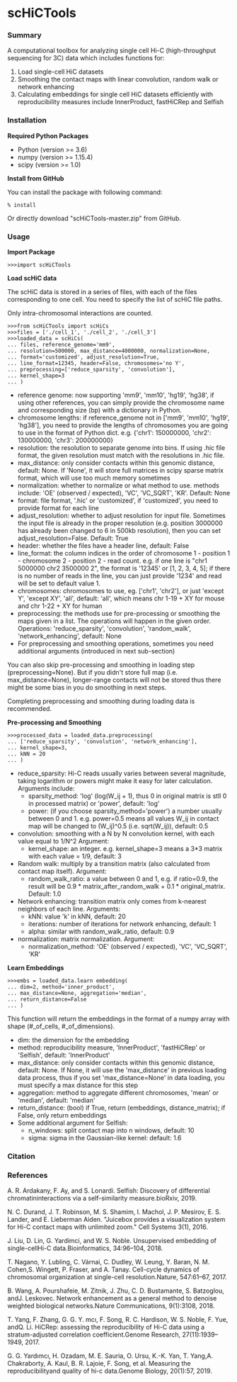 # scHiCTools

### Summary
A computational toolbox for analyzing single cell Hi-C (high-throughput sequencing for 3C) data which includes functions for:
1. Load single-cell HiC datasets
2. Smoothing the contact maps with linear convolution, random walk or network enhancing
3. Calculating embeddings for single cell HiC datasets efficiently with reproducibility measures include InnerProduct, fastHiCRep and Selfish

### Installation
  **Required Python Packages**
  - Python (version >= 3.6)
  - numpy (version >= 1.15.4)
  - scipy (version >= 1.0)
  
  **Install from GitHub**
  
  You can install the package with following command:
  ```console
  % install
  ```
  Or directly download "scHiCTools-master.zip" from GitHub.
  
### Usage
  **Import Package**
  ```console
  >>>import scHiCTools
  ```
  
  **Load scHiC data**
  
  The scHiC data is stored in a series of files, with each of the files corresponding to one cell.
  You need to specify the list of scHiC file paths.
  
  Only intra-chromosomal interactions are counted.
  ```console
  >>>from scHiCTools import scHiCs
  >>>files = ['./cell_1', './cell_2', './cell_3']
  >>>loaded_data = scHiCs(
  ... files, reference_genome='mm9',
  ... resolution=500000, max_distance=4000000, normalization=None,
  ... format='customized', adjust_resolution=True,
  ... line_format=12345, header=False, chromosomes='no Y',
  ... preprocessing=['reduce_sparsity', 'convolution'],
  ... kernel_shape=3
  ... )
  ```
  - reference genome: now supporting 'mm9', 'mm10', 'hg19', 'hg38',
  if using other references, you can simply provide the chromosome name and
  corresponding size (bp) with a dictionary in Python.
  - chromosome lengths: if reference_genome not in ['mm9', 'mm10', 'hg19', 'hg38'], you need to provide the lengths of chromosomes
  you are going to use in the format of Python dict.
  e.g. {'chr1': 150000000, 'chr2': 130000000, 'chr3': 200000000}
  - resolution: the resolution to separate genome into bins.
  If using .hic file format, the given resolution must match with the
  resolutions in .hic file.
  - max_distance: only consider contacts within this genomic distance, default: None. If 'None', it will store full matrices in
  scipy sparse matrix format, which will use too much memory sometimes
  - normalization: whether to normalize or what method to use.
  methods include: 'OE' (observed / expected), 'VC', 'VC_SQRT', 'KR'.
  Default: None
  - format: file format, '.hic' or 'customized', if 'customized', you need to
  provide format for each line
  - adjust_resolution: whether to adjust resolution for input file. Sometimes the input file is already
  in the proper resolution (e.g. position 3000000 has already been changed to 6 in 500kb resolution), then
  you can set adjust_resolution=False. Default: True
  - header: whether the files have a header line, default: False
  - line_format: the column indices in the order of chromosome 1 - position 1 - chromosome 2 - position 2 - read count.
  e.g. if one line is "chr1 5000000 chr2 3500000 2", the format is '12345' or [1, 2, 3, 4, 5]; if there is no
  number of reads in the line, you can just provide '1234' and read will be set to default value 1.
  - chromosomes: chromosomes to use, eg. ['chr1', 'chr2'], or
  just 'except Y', 'except XY', 'all', default: 'all', which means
  chr 1-19 + XY for mouse and chr 1-22 + XY for human
  - preprocessing: the methods use for pre-processing or smoothing the maps
  given in a list. The operations will happen in the given order.
  Operations: 'reduce_sparsity', 'convolution', 'random_walk', 'network_enhancing',
  default: None
  - For preprocessing and smoothing operations, sometimes you need additional arguments (introduced in next sub-section)
  
  You can also skip pre-processing and smoothing in loading step (preprocessing=None).
  But if you didn't store full map (i.e. max_distance=None), longer-range contacts will not be stored
  thus there might be some bias in you do smoothing in next steps.
  
  Completing preprocessing and smoothing during loading data is recommended.

  **Pre-processing and Smoothing**
  ```console
  >>>processed_data = loaded_data.preprocessing(
  ... ['reduce_sparsity', 'convolution', 'network_enhancing'],
  ... kernel_shape=3,
  ... kNN = 20
  ... )
  ```
  - reduce_sparsity: Hi-C reads usually varies between several magnitude,
  taking logarithm or powers might make it easy for later calculation. Arguments include:
    - sparsity_method: 'log' (log(W_ij + 1), thus 0 in original matrix is stll 0 in processed matrix)
    or 'power', default: 'log'
    - power: (if you choose sparsity_method='power') a number usually between 0 and 1.
    e.g. power=0.5 means all values W_ij in contact map will be changed to (W_ij)^0.5
    (i.e. sqrt(W_ij)), default: 0.5
  - convolution: smoothing with a N by N convolution kernel, with each value equal to 1/N^2
  Argument:
    - kernel_shape: an integer. e.g. kernel_shape=3 means a 3*3 matrix with each value = 1/9, default: 3
  - Random walk: multiply by a transition matrix (also calculated from contact map itself). Argument:
    - random_walk_ratio: a value between 0 and 1, e.g. if ratio=0.9, the result will be
    0.9 * matrix_after_random_walk + 0.1 * original_matrix. Default: 1.0 
  - Network enhancing: transition matrix only comes from k-nearest neighbors of each line.
  Arguments:
    - kNN: value 'k' in kNN, default: 20
    - iterations: number of iterations for network enhancing, default: 1
    - alpha: similar with random_walk_ratio, default: 0.9
  - normalization: matrix normalization.
   Argument:
    - normalization_method: 'OE' (observed / expected), 'VC', 'VC_SQRT', 'KR'
  
  **Learn Embeddings**
  ```console
  >>>embs = loaded_data.learn embedding(
  ... dim=2, method='inner_product',
  ... max_distance=None, aggregation='median',
  ... return_distance=False
  ... )
  ```
  This function will return the embeddings in the format of a numpy array with shape (#_of_cells, #_of_dimensions).
  - dim: the dimension for the embedding
  - method: reproducibility measure, 'InnerProduct', 'fastHiCRep' or 'Selfish', default: 'InnerProduct'
  - max_distance: only consider contacts within this genomic distance, default: None.
  If None, it will use the 'max_distance' in previous loading data process, thus if you
  set 'max_distance=None' in data loading, you must specify a max distance for this step
  - aggregation: method to aggregate different chromosomes, 'mean' or 'median', default: 'median'
  - return_distance: (bool) if True, return (embeddings, distance_matrix); if False, only return embeddings
  - Some additional argument for Selfish:
    - n_windows: split contact map into n windows, default: 10
    - sigma: sigma in the Gaussian-like kernel: default: 1.6

### Citation


### References
A. R. Ardakany, F. Ay, and S. Lonardi.  Selfish: Discovery of differential chromatininteractions via a self-similarity measure.bioRxiv, 2019.

N. C. Durand, J. T. Robinson, M. S. Shamim, I. Machol, J. P. Mesirov, E. S. Lander, and E. Lieberman Aiden. "Juicebox provides a visualization system for Hi-C contact maps with unlimited zoom." Cell Systems 3(1), 2016.

J. Liu, D. Lin, G. Yardimci, and W. S. Noble. Unsupervised embedding of single-cellHi-C data.Bioinformatics, 34:96–104, 2018.

T. Nagano, Y. Lubling, C. Várnai, C. Dudley, W. Leung, Y. Baran, N. M. Cohen,S.  Wingett,  P.  Fraser,  and  A.  Tanay.    Cell-cycle  dynamics  of  chromosomal organization at single-cell resolution.Nature, 547:61–67, 2017.

B. Wang, A. Pourshafeie, M. Zitnik, J. Zhu, C. D. Bustamante, S. Batzoglou, andJ.  Leskovec.   Network  enhancement  as  a  general  method  to  denoise  weighted biological networks.Nature Communications, 9(1):3108, 2018.

T. Yang, F. Zhang, G. G. Y. mcı, F. Song, R. C. Hardison, W. S. Noble, F. Yue, andQ. Li. HiCRep: assessing the reproducibility of Hi-C data using a stratum-adjusted correlation coefficient.Genome Research, 27(11):1939–1949, 2017.

G.  G.  Yardımcı,   H.  Ozadam,   M.  E.  Sauria,   O.  Ursu,   K.-K.  Yan,   T.  Yang,A. Chakraborty, A. Kaul, B. R. Lajoie, F. Song, et al. Measuring the reproducibilityand quality of hi-c data.Genome Biology, 20(1):57, 2019.

